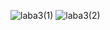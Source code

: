 ![laba3(1)](https://github.com/user-attachments/assets/d97f6fbc-957a-4b02-93ec-125ad8e80597)
![laba3(2)](https://github.com/user-attachments/assets/e10a58ac-496e-46f7-a6c0-c0f7767df483)
